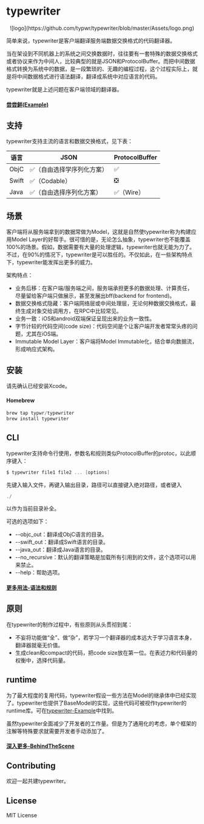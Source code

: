 # typewriter

<div align=center>
	![logo](https://github.com/typwr/typewriter/blob/master/Assets/logo.png)
</div>

简单来说，typewriter是客户端翻译服务端数据交换格式的代码翻译器。

当在架设到不同机器上的系统之间交换数据时，往往要有一套特殊的数据交换格式或者协议来作为中间人，比较典型的就是JSON和ProtocolBuffer。而把中间数据格式转换为系统中的数据，是一段繁琐的、无趣的编程过程，这个过程实际上，就是将中间数据格式进行语法翻译，翻译成系统中对应语言的代码。

typewriter就是上述问题在客户端领域的翻译器。



#### [尝尝鲜(Example)](https://github.com/typwr/typewriter-Example)



## 支持

typewriter支持主流的语言和数据交换格式，见下表：

| 语言    | JSON          | ProtocolBuffer |
| ----- | ------------- | -------------- |
| ObjC  | ✅（自由选择学序列化方案） | ✅              |
| Swift | ✅（Codable）    | ❎              |
| Java  | ✅（自由选择序列化方案）  | ✅（Wire）        |



## 场景

客户端将从服务端拿到的数据常做为Model，这就是自然使typewriter称为构建应用Model Layer的好帮手。很可惜的是，无论怎么抽象，typewriter也不能覆盖100%的场景。假如，数据需要有大量的处理逻辑，typewriter也就无能为力了。不过，在90%的情况下，typewriter是可以胜任的。不仅如此，在一些架构特点下，typewriter能发挥出更多的威力。

架构特点：

- 业务后移：在客户端/服务端之间，服务端承担更多的数据处理、计算责任，尽量留给客户端只做展示，甚至发展出bff(backend for frontend)。
- 数据交换格式隐藏：客户端网络层或中间处理层，无论何种数据交换格式，最终生成对象交给调用方，在RPC中比较常见。
- 业务一致：iOS和android双端保证呈现出来的业务一致性。
- 字节计较的代码空间(code size)：代码空间是个让客户端开发者常常头疼的问题，尤其在iOS端。
- Immutable Model Layer：客户端将Model Immutable化，结合单向数据流，形成响应式架构。



## 安装

请先确认已经安装Xcode。

#### Homebrew

```c
brew tap typwr/typewriter
brew install typewriter
```



## CLI

typewriter支持命令行使用，参数名和规则类似ProtocolBuffer的protoc，以此顺序键入：

```c
$ typewriter file1 file2 ... [options]
```

先键入输入文件，再键入输出目录，路径可以直接键入绝对路径，或者键入

```c
./
```

以作为当前目录补全。

可选的选项如下：

- --objc_out：翻译成ObjC语言的目录。
- --swift_out：翻译成Swift语言的目录。
- --java_out：翻译成Java语言的目录。
- --no_recursive：默认的翻译策略是加载所有引用到的文件，这个选项可以用来禁止。
- --help：帮助选项。



#### [更多用法-语法和规则](https://github.com/typwr/typewriter/blob/master/Docs/SyntaxAndRule.md)



## 原则

在typewriter的制作过程中，有些原则从头贯彻到尾：

- 不妄将功能做“全”、做“杂”，若学习一个翻译器的成本远大于学习语言本身，翻译器就毫无价值。
- 生成clean和compact的代码，把code size放在第一位。在表述力和代码量的权衡中，选择代码量。



## runtime

为了最大程度的复用代码，typewriter假设一些方法在Model的继承体中已经实现了。typewriter也提供了BaseModel的实现，这些代码可被视作typewriter的runtime库。可在[typewriter-Example](https://github.com/typwr/typewriter-Example)中找到。

虽然typewriter全面减少了开发者的工作量。但是为了通用化的考虑，单个框架的注解等特殊要求就需要开发者手动添加了。



#### [深入更多-BehindTheScene](https://github.com/typwr/typewriter/blob/master/Docs/BehindTheScene.md)



## Contributing

欢迎一起共建typewriter。



## License

MIT License